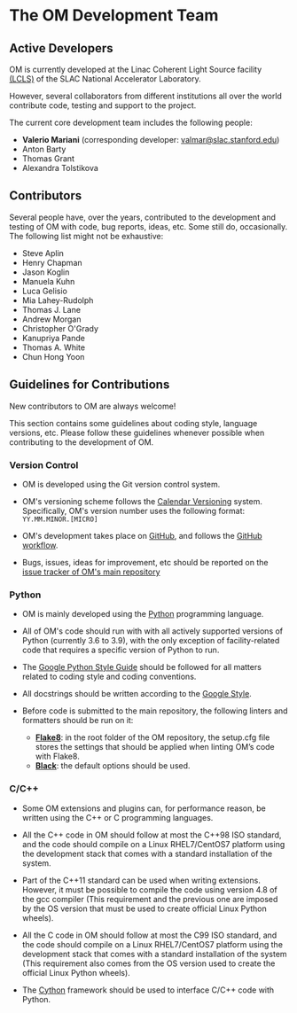 # The OM Development Team

## Active Developers

OM is currently developed at the Linac Coherent Light Source facility
[(LCLS)](https://lcls.slac.stanford.edu) of the SLAC National Accelerator Laboratory.

However, several collaborators from different institutions all over the world
contribute code, testing and support to the project.

The current core development team includes the following people:

* **Valerio Mariani** (corresponding developer:
  [valmar@slac.stanford.edu](mailto:valmar@slac.stanford.edu))
* Anton Barty
* Thomas Grant
* Alexandra Tolstikova

## Contributors

Several people have, over the years, contributed to the development and testing of OM
with code, bug reports, ideas, etc. Some still do, occasionally. The following list
might not be exhaustive:

* Steve Aplin
* Henry Chapman
* Jason Koglin
* Manuela Kuhn
* Luca Gelisio
* Mia Lahey-Rudolph
* Thomas J. Lane
* Andrew Morgan
* Christopher O'Grady
* Kanupriya Pande
* Thomas A. White
* Chun Hong Yoon


## Guidelines for Contributions

New contributors to OM are always welcome!

This section contains some guidelines about coding style, language versions, etc.
Please follow these guidelines whenever possible when contributing to the development
of OM.

### Version Control

* OM is developed using the Git version control system.

* OM's versioning scheme follows the [Calendar Versioning](https://calver.org) system.
  Specifically, OM's version number uses the following format: `YY.MM.MINOR.[MICRO]`

* OM's development takes place on [GitHub](https://github.com), and follows the
  [GitHub workflow](https://guides.github.com/introduction/flow).

* Bugs, issues, ideas for improvement, etc should be reported on the
  [issue tracker of OM's main repository](https://github.com/omdevteam/om/issues)
  

### Python

* OM is mainly developed using the [Python](https://www.python.org) programming
  language.

* All of OM's code should run with with all actively supported versions of Python
  (currently 3.6 to 3.9), with the only exception of facility-related code that
  requires a specific version of Python to run.

* The [Google Python Style Guide](https://google.github.io/styleguide/pyguide.html)
  should be followed for all matters related to coding style and coding conventions.

* All docstrings should be written according to the
  [Google Style](https://sphinxcontrib-napoleon.readthedocs.io/en/latest/example_google.html).

* Before code is submitted to the main repository, the following linters and formatters
  should be run on it:

    * [**Flake8**](https://flake8.pycqa.org/en/latest/): in the root folder of the OM
      repository, the setup.cfg file stores the settings that should be applied when
      linting OM’s code with Flake8.
    * [**Black**](https://github.com/psf/black): the default options should be used.

### C/C++

* Some OM extensions and plugins can, for performance reason, be written using the
  C++ or C programming languages.

* All the C++ code in OM should follow at most the C++98 ISO standard, and the code
  should compile on a Linux RHEL7/CentOS7 platform using the development stack that
  comes with a standard installation of the system.

* Part of the C++11 standard can be used when writing extensions. However, it must be
  possible to compile the code using version 4.8 of the gcc compiler (This requirement
  and the previous one are imposed by the OS version that must be used to create
  official Linux Python wheels).

* All the C code in OM should follow at most the C99 ISO standard, and the code should
  compile on a Linux RHEL7/CentOS7 platform using the development stack that comes with
  a standard installation of the system (This requirement also comes from the OS
  version used to create the official Linux Python wheels).

* The [Cython](https://cython.org) framework should be used to interface C/C++ code
  with Python.

